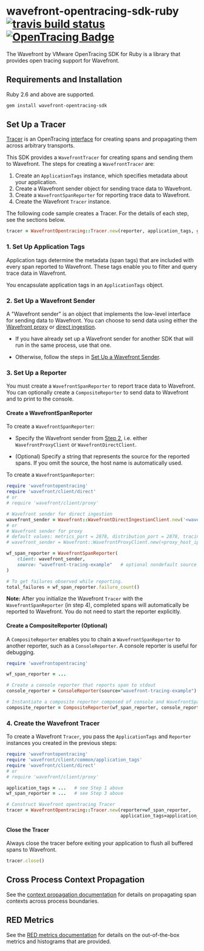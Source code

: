 # wavefront-opentracing-sdk-ruby [![travis build status](https://travis-ci.com/wavefrontHQ/wavefront-opentracing-sdk-ruby.svg?branch=master)](https://travis-ci.com/wavefrontHQ/wavefront-opentracing-sdk-ruby) [![OpenTracing Badge](https://img.shields.io/badge/OpenTracing-enabled-blue.svg)](https://opentracing.io)

The Wavefront by VMware OpenTracing SDK for Ruby is a library that provides open tracing support for Wavefront.

## Requirements and Installation

Ruby 2.6 and above are supported.

```bash
gem install wavefront-opentracing-sdk 
```
## Set Up a Tracer

[Tracer](https://github.com/opentracing/specification/blob/master/specification.md#tracer) is an OpenTracing [interface](https://github.com/opentracing/opentracing-java#initialization) for creating spans and propagating them across arbitrary transports.

This SDK provides a `WavefrontTracer` for creating spans and sending them to Wavefront. The steps for creating a `WavefrontTracer` are:
1. Create an `ApplicationTags` instance, which specifies metadata about your application.
2. Create a Wavefront sender object for sending trace data to Wavefront.
3. Create a `WavefrontSpanReporter` for reporting trace data to Wavefront.
4. Create the Wavefront `Tracer` instance.

The following code sample creates a Tracer. For the details of each step, see the sections below.

```ruby
tracer = WavefrontOpentracing::Tracer.new(reporter, application_tags, global_tags)
```

### 1. Set Up Application Tags

Application tags determine the metadata (span tags) that are included with every span reported to Wavefront. These tags enable you to filter and query trace data in Wavefront. 

You encapsulate application tags in an `ApplicationTags` object.

### 2. Set Up a Wavefront Sender

A "Wavefront sender" is an object that implements the low-level interface for sending data to Wavefront. You can choose to send data using either the [Wavefront proxy](https://docs.wavefront.com/proxies.html) or [direct ingestion](https://docs.wavefront.com/direct_ingestion.html).

* If you have already set up a Wavefront sender for another SDK that will run in the same process, use that one.

* Otherwise, follow the steps in [Set Up a Wavefront Sender](https://github.com/wavefrontHQ/wavefront-sdk-ruby#set-up-a-wavefront-client).

### 3. Set Up a Reporter

You must create a `WavefrontSpanReporter` to report trace data to Wavefront. You can optionally create a `CompositeReporter` to send data to Wavefront and to print to the console.

#### Create a WavefrontSpanReporter

To create a `WavefrontSpanReporter`: 

* Specify the Wavefront sender from [Step 2](#2-set-up-a-wavefront-sender), i.e. either `WavefrontProxyClient` or `WavefrontDirectClient`.

* (Optional) Specify a string that represents the source for the reported spans. If you omit the source, the host name is automatically used.

To create a `WavefrontSpanReporter`:

```ruby
require 'wavefrontopentracing'
require 'wavefront/client/direct'
# or
# require 'wavefront/client/proxy'

# Wavefront sender for direct ingestion
wavefront_sender = Wavefront::WavefrontDirectIngestionClient.new('<wavefront-cluster>', '<API-Token>')
# or
# Wavefront sender for proxy
# default values: metrics_port = 2878, distribution_port = 2878, tracing_port = 30000
# wavefront_sender = Wavefront::WavefrontProxyClient.new(<proxy_host_ip>, metrics_port, distribution_port, tracing_port)

wf_span_reporter = WavefrontSpanReporter(
    client: wavefront_sender,
    source: "wavefront-tracing-example"   # optional nondefault source name
)

# To get failures observed while reporting.
total_failures = wf_span_reporter.failure_count()
```
**Note:** After you initialize the Wavefront `Tracer` with the `WavefrontSpanReporter` (in step 4), completed spans will automatically be reported to Wavefront.
You do not need to start the reporter explicitly.

#### Create a CompositeReporter (Optional)

A `CompositeReporter` enables you to chain a `WavefrontSpanReporter` to another reporter, such as a `ConsoleReporter`. A console reporter is useful for debugging.

```ruby
require 'wavefrontopentracing'

wf_span_reporter = ...   

# Create a console reporter that reports span to stdout
console_reporter = ConsoleReporter(source="wavefront-tracing-example")

# Instantiate a composite reporter composed of console and WavefrontSpanReporter.
composite_reporter = CompositeReporter(wf_span_reporter, console_reporter)
```

### 4. Create the Wavefront Tracer

To create a Wavefront `Tracer`, you pass the `ApplicationTags` and `Reporter` instances you created in the previous steps:

```ruby
require 'wavefrontopentracing'
require 'wavefront/client/common/application_tags'
require 'wavefront/client/direct'
# or
# require 'wavefront/client/proxy'

application_tags = ...   # see Step 1 above
wf_span_reporter = ...   # see Step 3 above

# Construct Wavefront opentracing Tracer
tracer = WavefrontOpentracing::Tracer.new(reporter=wf_span_reporter,
                                          application_tags=application_tags) 
```

#### Close the Tracer

Always close the tracer before exiting your application to flush all buffered spans to Wavefront.

```ruby
tracer.close()
```
## Cross Process Context Propagation

See the [context propagation documentation](https://github.com/wavefrontHQ/wavefront-opentracing-sdk-ruby/tree/master/docs/contextpropagation.md) for details on propagating span contexts across process boundaries.

## RED Metrics

See the [RED metrics documentation](https://github.com/wavefrontHQ/wavefront-opentracing-sdk-ruby/blob/master/docs/metrics.md) for details on the out-of-the-box metrics and histograms that are provided.
